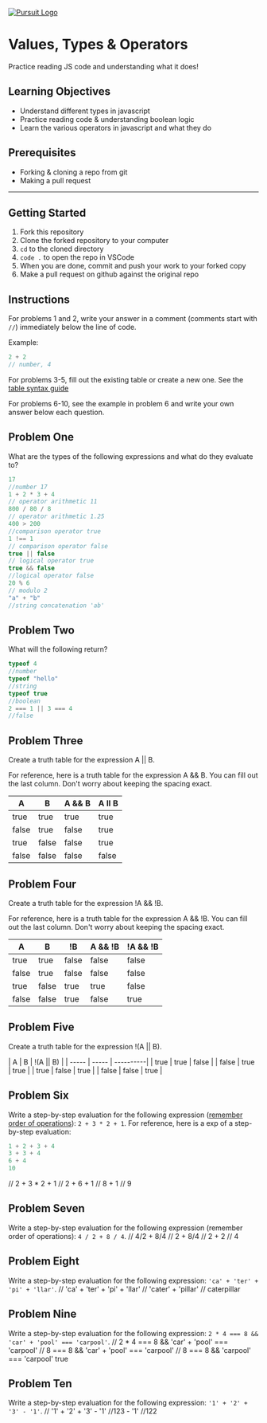 [![Pursuit Logo](https://avatars1.githubusercontent.com/u/5825944?s=200&v=4)](https://pursuit.org)

# Values, Types & Operators

Practice reading JS code and understanding what it does!

## Learning Objectives

- Understand different types in javascript
- Practice reading code & understanding boolean logic
- Learn the various operators in javascript and what they do

## Prerequisites

- Forking & cloning a repo from git
- Making a pull request

---

## Getting Started

1. Fork this repository
1. Clone the forked repository to your computer
1. `cd` to the cloned directory
1. `code .` to open the repo in VSCode
1. When you are done, commit and push your work to your forked copy
1. Make a pull request on github against the original repo

## Instructions

For problems 1 and 2, write your answer in a comment (comments start with `//`) immediately below the line of code.

Example:

```js
2 + 2
// number, 4
```

For problems 3-5, fill out the existing table or create a new one. See the [table syntax guide](https://www.markdownguide.org/extended-syntax#tables)

For problems 6-10, see the example in problem 6 and write your own answer below each question.



## Problem One

What are the types of the following expressions and what do they evaluate to?

```js
17
//number 17
1 + 2 * 3 + 4
// operator arithmetic 11
800 / 80 / 8
// operator arithmetic 1.25
400 > 200
//comparison operator true
1 !== 1
// comparison operator false
true || false
// logical operator true
true && false
//logical operator false
20 % 6
// modulo 2
"a" + "b"
//string concatenation 'ab'
```

## Problem Two

What will the following return?

```js
typeof 4
//number
typeof "hello"
//string
typeof true
//boolean
2 === 1 || 3 === 4
//false
```

## Problem Three

Create a truth table for the expression A || B.

For reference, here is a truth table for the expression A && B. You can fill out the last column. Don't worry about keeping the spacing exact.

| A     | B     | A && B |  A ll B   |
| ----- | ----- | ------ | ---------- |
| true  | true  | true   |      true
| false | true  | false  |      true
| true  | false | false  |      true
| false | false | false  |      false

## Problem Four

Create a truth table for the expression !A && !B.

For reference, here is a truth table for the expression A && !B. You can fill out the last column. Don't worry about keeping the spacing exact.

| A     | B     | !B    | A && !B | !A && !B |
| ----- | ----- | ----- | ------- | -------- |
| true  | true  | false | false   | false |
| false | true  | false | false   | false |
| true  | false | true  | true    |  false|
| false | false | true  | false   |   true|

## Problem Five

Create a truth table for the expression !(A || B).

| A     | B     | !(A || B) |
| ----- | ----- | ----------|
| true  | true  |  false    |
| false | true  | true     |
| true  | false |  true    |
| false | false |  true     |




## Problem Six

Write a step-by-step evaluation for the following expression ([remember order of operations](https://www.mathsisfun.com/operation-order-pemdas.html)): `2 + 3 * 2 + 1`.
For reference, here is a exp of a step-by-step evaluation:

```js
1 + 2 + 3 + 4
3 + 3 + 4
6 + 4
10
```
// 2 + 3 * 2 + 1
// 2 + 6 + 1
// 8 + 1
// 9
## Problem Seven

Write a step-by-step evaluation for the following expression (remember order of operations): `4 / 2 + 8 / 4`.
// 4/2 + 8/4
// 2 + 8/4
// 2 + 2
// 4
## Problem Eight

Write a step-by-step evaluation for the following expression: `'ca' + 'ter' + 'pi' + 'llar'`.
// 'ca' + 'ter' + 'pi' + 'llar'
// 'cater' + 'pillar'
// caterpillar
## Problem Nine

Write a step-by-step evaluation for the following expression: `2 * 4 === 8 && 'car' + 'pool' === 'carpool'`.
//  2 * 4 === 8 && 'car' + 'pool' === 'carpool'
// 8 === 8 && 'car' + 'pool' === 'carpool'
// 8 === 8 && 'carpool' === 'carpool'
true
## Problem Ten

Write a step-by-step evaluation for the following expression: `'1' + '2' + '3' - '1'`.
// '1' + '2' + '3' - '1'
//123 - '1'
//122